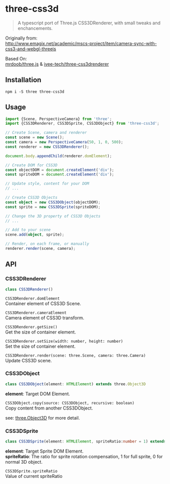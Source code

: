 # three-css3d

> A typescript port of Three.js CSS3DRenderer, with small tweaks and enchancements.

Originally from:  
http://www.emagix.net/academic/mscs-project/item/camera-sync-with-css3-and-webgl-threejs

Based On:  
[mrdoob/three.js](https://github.com/mrdoob/three.js/blob/r126/examples/js/renderers/CSS3DRenderer.js) & [ivee-tech/three-css3drenderer](https://github.com/ivee-tech/three-css3drenderer/blob/master/index.js)

## Installation

```shell
npm i -S three three-css3d
```

## Usage

```typescript
import {Scene, PerspectiveCamera} from 'three';
import {CSS3DRenderer, CSS3DSprite, CSS3DObject} from 'three-css3d';

// Create Scene, camera and renderer
const scene = new Scene();
const camera = new PerspectiveCamera(50, 1, 0, 500);
const renderer = new CSS3DRenderer();

document.body.appendChild(renderer.domElement);

// Create DOM for CSS3D
const objectDOM = document.createElement('div');
const spriteDOM = document.createElement('div');

// Update style, content for your DOM
// ...

// Create CSS3D Objects
const object = new CSS3DObject(objectDOM);
const sprite = new CSS3DSprite(spriteDOM);

// Change the 3D property of CSS3D Objects
// ...

// Add to your scene
scene.add(object, sprite);

// Render, on each frame, or manually
renderer.render(scene, camera);
```

## API

### CSS3DRenderer

```ts
class CSS3DRenderer()
```

`CSS3DRenderer.domElement`  
Container element of CSS3D Scene.

`CSS3DRenderer.cameraElement`  
Camera element of CSS3D transform.

`CSS3DRenderer.getSize()`  
Get the size of container element.

`CSS3DRenderer.setSize(width: number, height: number)`  
Set the size of container element.

`CSS3DRenderer.render(scene: three.Scene, camera: three.Camera)`  
Update CSS3D scene.

### CSS3DObject

```ts
class CSS3DObject(element: HTMLElement) extends three.Object3D
```

**element**: Target DOM Element.

`CSS3DObject.copy(source: CSS3DObject, recursive: boolean)`  
Copy content from another CSS3DObject.

see: [three.Object3D](https://threejs.org/docs/?q=object3d#api/en/core/Object3D) for more detail.

### CSS3DSprite

```ts
class CSS3DSprite(element: HTMLElement, spriteRatio:number = 1) extends CSS3DObject
```

**element**: Target Sprite DOM Element.  
**spriteRatio**: The ratio for sprite rotation compensation, 1 for full sprite, 0 for normal 3D object.

`CSS3DSprite.spriteRatio`  
Value of current spriteRatio
